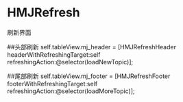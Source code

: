# HMJRefresh
刷新界面

##头部刷新
self.tableView.mj_header = [HMJRefreshHeader headerWithRefreshingTarget:self refreshingAction:@selector(loadNewTopic)];

##尾部刷新
self.tableView.mj_footer = [HMJRefreshFooter footerWithRefreshingTarget:self refreshingAction:@selector(loadMoreTopic)];
